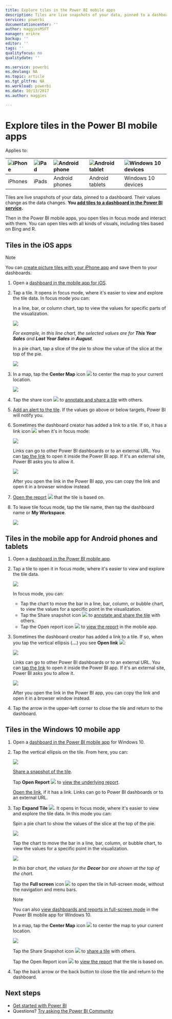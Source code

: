 ```yaml
---
title: Explore tiles in the Power BI mobile apps
description: Tiles are live snapshots of your data, pinned to a dashboard. Learn about interacting with tiles in the Power BI mobile apps.
services: powerbi
documentationcenter: ''
author: maggiesMSFT
manager: erikre
backup: ''
editor: ''
tags: ''
qualityfocus: no
qualitydate: ''

ms.service: powerbi
ms.devlang: NA
ms.topic: article
ms.tgt_pltfrm: NA
ms.workload: powerbi
ms.date: 10/13/2017
ms.author: maggies

---
```

# Explore tiles in the Power BI mobile apps
Applies to:

| ![iPhone](media/powerbi-mobile-tiles-in-the-iphone-app/iphone-logo-50-px.png) | ![iPad](media/powerbi-mobile-tiles-in-the-iphone-app/ipad-logo-50-px.png) | ![Android phone](media/powerbi-mobile-tiles-in-the-iphone-app/android-phone-logo-50-px.png) | ![Android tablet](media/powerbi-mobile-tiles-in-the-iphone-app/android-tablet-logo-50-px.png) | ![Windows 10 devices](media/powerbi-mobile-tiles-in-the-iphone-app/win-10-logo-50-px.png) |
|:--- |:--- |:--- |:--- |:--- |
| iPhones |iPads |Android phones |Android tablets |Windows 10 devices |

Tiles are live snapshots of your data, pinned to a dashboard. Their values change as the data changes. **You [add tiles to a dashboard in the Power BI service](service-dashboard-tiles.md).** 

Then in the Power BI mobile apps, you open tiles in focus mode and interact with them. You can open tiles with all kinds of visuals, including tiles based on Bing and R.

## Tiles in the iOS apps
> [!NOTE]
> You can [create picture tiles with your iPhone app](powerbi-mobile-iphone-app-get-started.md) and save them to your dashboards.
> 
> 

1. Open a [dashboard in the mobile app for iOS](powerbi-mobile-create-dashboard.md).
2. Tap a tile. It opens in focus mode, where it's easier to view and explore the tile data. In focus mode you can:
   
   In a line, bar, or column chart, tap to view the values for specific parts of the visualization.
   
    ![](media/powerbi-mobile-tiles-in-the-iphone-app/power-bi-iphone-line-tile-values.png)
   
   *For example, in this line chart, the selected values are for **This Year Sales** and **Last Year Sales** in **August**.*  
   
   In a pie chart, tap a slice of the pie to show the value of the slice at the top of the pie.  
   
   ![](media/powerbi-mobile-tiles-in-the-iphone-app/power-bi-ipad-tile-pie.png)
3. In a map, tap the **Center Map** icon ![](media/powerbi-mobile-tiles-in-the-iphone-app/power-bi-center-map-icon.png) to center the map to your current location.
   
     ![](media/powerbi-mobile-tiles-in-the-iphone-app/power-bi-ipad-center-map.png)
4. Tap the share icon ![](media/powerbi-mobile-tiles-in-the-iphone-app/power-bi-iphone-share-icon.png) to [annotate and share a tile](powerbi-mobile-annotate-and-share-a-tile-from-the-iphone-app.md) with others.
5. [Add an alert to the tile](powerbi-mobile-set-data-alerts-in-the-iphone-app.md). If the values go above or below targets, Power BI will notify you.
6. Sometimes the dashboard creator has added a link to a tile. If so, it has a link icon ![](media/powerbi-mobile-tiles-in-the-iphone-app/power-bi-iphone-link-icon.png) when it's in focus mode:
   
    ![](media/powerbi-mobile-tiles-in-the-iphone-app/power-bi-iphone-tile-link.png)
   
    Links can go to other Power BI dashboards or to an external URL. You can [tap the link](service-dashboard-edit-tile.md#hyperlink) to open it inside the Power BI app. If it's an external site, Power BI asks you to allow it.
   
    ![](media/powerbi-mobile-tiles-in-the-iphone-app/PBI_Andr_OpenLinkMessage.png)
   
    After you open the link in the Power BI app, you can copy the link and open it in a browser window instead.
7. [Open the report](powerbi-mobile-reports-in-the-iphone-app.md) ![](media/powerbi-mobile-tiles-in-the-iphone-app/power-bi-ipad-open-report-icon.png) that the tile is based on.
8. To leave tile focus mode, tap the tile name, then tap the dashboard name or **My Workspace**.
   
    ![](media/powerbi-mobile-tiles-in-the-iphone-app/power-bi-ipad-tile-breadcrumb.png)

## Tiles in the mobile app for Android phones and tablets
1. Open a [dashboard in the Power BI mobile app](powerbi-mobile-create-dashboard.md).
2. Tap a tile to open it in focus mode, where it's easier to view and explore the tile data.
   
   ![](media/powerbi-mobile-tiles-in-the-iphone-app/power-bi-android-tablet-tile.png)
   
    In focus mode, you can:
   
   * Tap the chart to move the bar in a line, bar, column, or bubble chart, to view the values for a specific point in the visualization.  
   * Tap the Share snapshot icon ![](media/powerbi-mobile-tiles-in-the-iphone-app/PBI_Andr_ShareSnapIcon.png) to [annotate and share the tile](powerbi-mobile-annotate-and-share-a-tile-from-the-iphone-app.md) with others.
   * Tap the Open report icon ![](media/powerbi-mobile-tiles-in-the-iphone-app/power-bi-android-tablet-open-report-icon.png) to [view the report](powerbi-mobile-reports-in-the-iphone-app.md) in the mobile app.
3. Sometimes the dashboard creator has added a link to a tile. If so, when you tap the vertical ellipsis (**...**) you see **Open link** ![](media/powerbi-mobile-tiles-in-the-iphone-app/power-bi-iphone-link-icon.png):
   
    ![](media/powerbi-mobile-tiles-in-the-iphone-app/power-bi-android-tile-link.png)
   
    Links can go to other Power BI dashboards or to an external URL. You can [tap the link](service-dashboard-edit-tile.md#hyperlink) to open it inside the Power BI app. If it's an external site, Power BI asks you to allow it.
   
    ![](media/powerbi-mobile-tiles-in-the-iphone-app/PBI_Andr_OpenLinkMessage.png)
   
    After you open the link in the Power BI app, you can copy the link and open it in a browser window instead.
4. Tap the arrow in the upper-left corner to close the tile and return to the dashboard.

## Tiles in the Windows 10 mobile app
1. Open a [dashboard in the Power BI mobile app](powerbi-mobile-create-dashboard.md) for Windows 10.
2. Tap the vertical ellipsis on the tile. From here, you can: 
   
    ![](media/powerbi-mobile-tiles-in-the-iphone-app/pbi_win10tileellpslink.png)
   
    [Share a snapshot of the tile](powerbi-mobile-share-a-tile-from-the-win10phone-app.md).
   
    Tap **Open Report** ![](media/powerbi-mobile-tiles-in-the-iphone-app/power-bi-ipad-open-report-icon.png) to [view the underlying report](powerbi-mobile-reports-in-the-iphone-app.md).
   
    [Open the link](service-dashboard-edit-tile.md#hyperlink), if it has a link. Links can go to Power BI dashboards or to an external URL.
3. Tap **Expand Tile** ![](media/powerbi-mobile-tiles-in-the-iphone-app/power-bi-windows-10-focus-mode-icon.png). It opens in focus mode, where it's easier to view and explore the tile data. In this mode you can:
   
   Spin a pie chart to show the values of the slice at the top of the pie.  
   
   ![](media/powerbi-mobile-tiles-in-the-iphone-app/power-bi-windows-10-pie-focus-mode.png)
   
   Tap the chart to move the bar in a line, bar, column, or bubble chart, to view the values for a specific point in the visualization.  
   
   ![](media/powerbi-mobile-tiles-in-the-iphone-app/pbi_win10ph_bartile0316.png)
   
   *In this bar chart, the values for the **Decor** bar are shown at the top of the chart.*
   
   Tap the **Full screen** icon ![](media/powerbi-mobile-tiles-in-the-iphone-app/power-bi-full-screen-icon.png) to open the tile in full-screen mode, without the navigation and menu bars.
   
   > [!NOTE]
   > You can also [view dashboards and reports in full-screen mode](powerbi-mobile-win10-app-presentation-mode.md) in the Power BI mobile app for Windows 10.
   > 
   > 
   
   In a map, tap the **Center Map** icon ![](media/powerbi-mobile-tiles-in-the-iphone-app/power-bi-center-map-icon.png) to center the map to your current location.
   
   ![](media/powerbi-mobile-tiles-in-the-iphone-app/power-bi-windows-10-center-map.png)
   
   Tap the Share Snapshot icon ![](media/powerbi-mobile-tiles-in-the-iphone-app/PBI_Win10Ph_ShareIcon.png) to [share a tile](powerbi-mobile-share-a-tile-from-the-win10phone-app.md) with others.   
   
   Tap the Open Report icon ![](media/powerbi-mobile-tiles-in-the-iphone-app/power-bi-ipad-open-report-icon.png) to [view the report](powerbi-mobile-reports-in-the-iphone-app.md) that the tile is based on. 
4. Tap the back arrow or the back button to close the tile and return to the dashboard.

## Next steps
* [Get started with Power BI](powerbi-service-get-started.md)
* Questions? [Try asking the Power BI Community](http://community.powerbi.com/)

